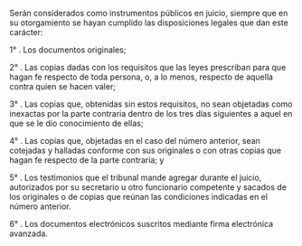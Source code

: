 Serán considerados como instrumentos públicos en juicio, siempre que en su otorgamiento se hayan cumplido las disposiciones legales que dan este carácter:

1° . Los documentos originales;

2° . Las copias dadas con los requisitos que las leyes prescriban para que hagan fe respecto de toda persona, o, a lo menos, respecto de aquella contra quien se hacen valer;

3° . Las copias que, obtenidas sin estos requisitos, no sean objetadas como inexactas por la parte contraria dentro de los tres días siguientes a aquel en que se le dio conocimiento de ellas;

4° . Las copias que, objetadas en el caso del número anterior, sean cotejadas y halladas conforme con sus originales o con otras copias que hagan fe respecto de la parte contraria; y

5° . Los testimonios que el tribunal mande agregar durante el juicio, autorizados por su secretario u otro funcionario competente y sacados de los originales o de copias que reúnan las condiciones indicadas en el número anterior.

6° . Los documentos electrónicos suscritos mediante firma electrónica avanzada.